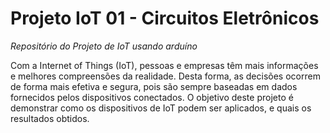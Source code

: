 # Projeto IoT 01 - Circuitos Eletrônicos

*Repositório do Projeto de IoT usando arduíno*

Com a Internet of Things (IoT), pessoas e empresas têm mais informações e melhores compreensões da realidade. Desta forma, as decisões ocorrem de forma mais efetiva e segura, pois são sempre baseadas em dados fornecidos pelos dispositivos conectados.
O objetivo deste projeto é demonstrar como os dispositivos de IoT podem ser aplicados, e quais os resultados obtidos.

